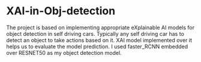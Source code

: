 # XAI-in-Obj-detection
The project is based on implementing appropriate eXplainable AI models for object detection in self driving cars. Typically any self driving car has to detect an object to take actions based on it. XAI model implemented over it helps us to evaluate the model prediction. I used faster_RCNN embedded over RESNET50 as my object detection model. 

